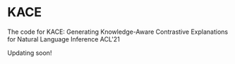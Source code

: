 # KACE
The code for KACE: Generating Knowledge-Aware Contrastive Explanations for Natural Language Inference ACL'21

Updating soon!
